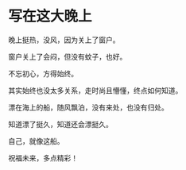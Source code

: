 # 写在这大晚上

晚上挺热，没风，因为关上了窗户。

窗户关上了会闷，但没有蚊子，也好。

不忘初心，方得始终。

其实始终也没太多关系，走时尚且懵懂，终点如何知道。

漂在海上的船，随风飘泊，没有来处，也没有归处。

知道漂了挺久，知道还会漂挺久。

自己，就像这船。

祝福未来，多点精彩！